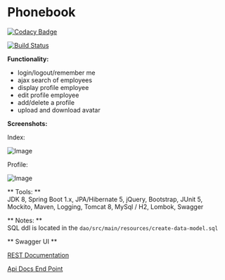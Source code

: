 # Phonebook 

[![Codacy Badge](https://api.codacy.com/project/badge/Grade/297a8adb85224fc7a6dc2b8fdf2c5232)](https://www.codacy.com/app/evgeniy/Phonebook)

[![Build Status](https://travis-ci.org/roldevg/phonebook.svg?branch=master)](https://travis-ci.org/roldevg/phonebook)

**Functionality:**

+ login/logout/remember me
+ ajax search of employees 
+ display profile employee 
+ edit profile employee 
+ add/delete a profile
+ upload and download avatar
  
**Screenshots:**

Index: 

![Image](https://i.gyazo.com/1a933394d633716e6149808cb1a3ae95.png)

Profile: 

![Image](https://i.gyazo.com/c25878f30dd2d5bde4decc5cd48f8d88.png)


** Tools: **  
JDK 8, Spring Boot 1.x, JPA/Hibernate 5, jQuery, Bootstrap, JUnit 5, Mockito, Maven, Logging, Tomcat 8, MySql / H2, Lombok, Swagger

** Notes: **  
SQL ddl is located in the `dao/src/main/resources/create-data-model.sql`

** Swagger UI **

[REST Documentation](http://host:8080/swagger-ui.html)

[Api Docs End Point](http://host:8080/v2/api-docs)
